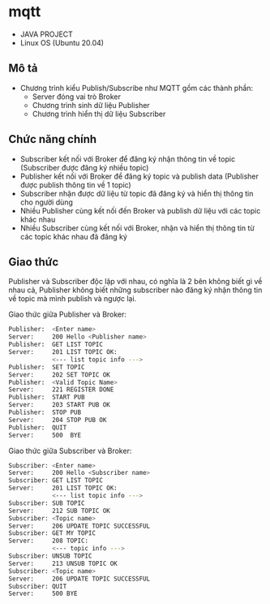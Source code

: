 # mqtt

- JAVA PROJECT
- Linux OS (Ubuntu 20.04)

## Mô tả

- Chương trình kiểu Publish/Subscribe như MQTT gồm các thành phần:
    - Server đóng vai trò Broker
    - Chương trình sinh dữ liệu Publisher
    - Chương trình hiển thị dữ liệu Subscriber
    
## Chức năng chính

- Subscriber kết nối với Broker để đăng ký nhận thông tin về topic (Subscriber được đăng ký nhiều topic)
- Publisher kết nối với Broker để đăng ký topic và publish data (Publisher được publish thông tin về 1 topic)
- Subscriber nhận được dữ liệu từ topic đã đăng ký và hiển thị thông tin cho người dùng
- Nhiều Publisher cùng kết nối đến Broker và publish dữ liệu với các topic khác nhau
- Nhiều Subscriber cùng kết nối với Broker, nhận và hiển thị thông tin từ các topic khác nhau đã đăng ký

## Giao thức

Publisher và Subscriber độc lập với nhau, có nghĩa là 2 bên không biết gì về nhau cả, Publisher không biết những subscriber nào đăng ký nhận thông tin về topic mà mình publish và ngược lại.

Giao thức giữa Publisher và Broker:

```bash
Publisher:  <Enter name>
Server:     200 Hello <Publisher name>
Publisher:  GET LIST TOPIC
Server:     201 LIST TOPIC OK:
            <--- list topic info --->
Publisher:  SET TOPIC
Server:     202 SET TOPIC OK
Publisher:  <Valid Topic Name>
Server:     221 REGISTER DONE
Publisher:  START PUB
Server:     203 START PUB OK
Publisher:  STOP PUB
Server:     204 STOP PUB OK
Publisher:  QUIT
Server:     500  BYE
```

Giao thức giữa Subscriber và Broker:

```bash
Subscriber: <Enter name>
Server:     200 Hello <Subscriber name>
Subscriber: GET LIST TOPIC
Server:     201 LIST TOPIC OK:
            <--- list topic info --->
Subscriber: SUB TOPIC
Server:     212 SUB TOPIC OK
Subscriber: <Topic name>
Server:     206 UPDATE TOPIC SUCCESSFUL
Subscriber: GET MY TOPIC
Server:     208 TOPIC: 
            <--- topic info --->
Subscriber: UNSUB TOPIC
Server:     213 UNSUB TOPIC OK
Subscriber: <Topic name>
Server:     206 UPDATE TOPIC SUCCESSFUL
Subscriber: QUIT
Server:     500 BYE
```
